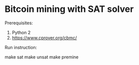 # Bitcoin mining with SAT solver

Prerequisites:

1. Python 2
2. https://www.cprover.org/cbmc/


Run instruction:

make sat
make unsat
make premine
